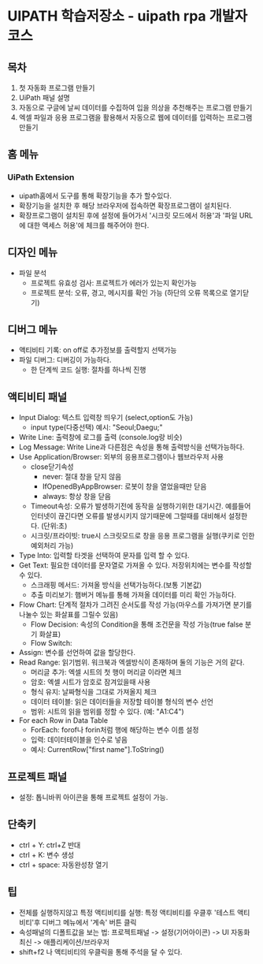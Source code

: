 # UIPATH 학습저장소 - uipath rpa 개발자 코스
## 목차
1. 첫 자동화 프로그램 만들기
2. UiPath 패널 설명
3. 자동으로 구글에 날씨 데이터를 수집하여 입을 의상을 추천해주는 프로그램 만들기
4. 엑셀 파일과 응용 프로그램을 활용해서 자동으로 웹에 데이터를 입력하는 프로그램 만들기

## 홈 메뉴
### UiPath Extension
- uipath홈에서 도구를 통해 확장기능을 추가 할수있다.
- 확장기능을 설치한 후 해당 브라우저에 접속하면 확장프로그램이 설치된다.
- 확장프로그램이 설치된 후에 설정에 들어가서 '시크릿 모드에서 허용'과 '파일 URL에 대한 액세스 허용'에 체크를 해주어야 한다.

## 디자인 메뉴
- 파일 분석
    - 프로젝트 유효성 검사: 프로젝트가 에러가 있는지 확인가능
    - 프로젝트 분석: 오류, 경고, 메시지를 확인 가능 (하단의 오류 목록으로 열기닫기)

## 디버그 메뉴
- 액티비티 기록: on off로 추가정보를 출력할지 선택가능
- 파일 디버그: 디버깅이 가능하다.
    - 한 단계씩 코드 실행: 절차를 하나씩 진행

## 액티비티 패널
- Input Dialog: 텍스트 입력창 띄우기 (select,option도 가능)
    - input type(다중선택) 예시: "Seoul;Daegu;" 
- Write Line: 출력창에 로그를 출력 (console.log랑 비슷)
- Log Message: Write Line과 다른점은 속성을 통해 출력방식을 선택가능하다.
- Use Application/Browser: 외부의 응용프로그램이나 웹브라우저 사용
    - close닫기속성
        - never: 절대 창을 닫지 않음
        - IfOpenedByAppBrowser: 로봇이 창을 열었을때만 닫음
        - always: 항상 창을 닫음
    - Timeout속성: 오류가 발생하기전에 동작을 실행하기위한 대기시간. 예를들어 인터넷이 끊긴다면 오류를 발생시키지 않기때문에 그럴때를 대비해서 설정한다. (단위:초)
    - 시크릿/프라이빗: true시 스크릿모드로 창을 응용 프로그램을 실행(쿠키로 인한 예외처리 가능)
- Type Into: 입력할 타겟을 선택하여 문자를 입력 할 수 있다.
- Get Text: 필요한 데이터를 문자열로 가져올 수 있다. 저장위치에는 변수를 작성할 수 있다.
    - 스크래핑 메서드: 가져올 방식을 선택가능하다.(보통 기본값)
    - 추출 미리보기: 햄버거 메뉴를 통해 가져올 데이터를 미리 확인 가능하다.
- Flow Chart: 단계적 절차가 그려진 순서도를 작성 가능(마우스를 가져가면 분기를 나눌수 있는 화살표를 그릴수 있음)
    - Flow Decision: 속성의 Condition을 통해 조건문을 작성 가능(true false 분기 화살표)
    - Flow Switch: 
- Assign: 변수를 선언하여 값을 할당한다.
- Read Range: 읽기범위. 워크북과 엑셀방식이 존재하며 둘의 기능은 거의 같다.
    - 머리글 추가: 엑셀 시트의 첫 행이 머리글 이라면 체크
    - 암호: 엑셀 시트가 암호로 잠겨있을때 사용
    - 형식 유지: 날짜형식을 그대로 가져올지 체크
    - 데이터 테이블: 읽은 데이터들을 저장할 테이블 형식의 변수 선언
    - 범위: 시트의 읽을 범위를 정할 수 있다. (예: "A1:C4")
- For each Row in Data Table
    - ForEach: forof나 forin처럼 행에 해당하는 변수 이름 설정
    - 입력: 데이터테이블을 인수로 넣음
    - 예시: CurrentRow["first name"].ToString()

## 프로젝트 패널
- 설정: 톱니바퀴 아이콘을 통해 프로젝트 설정이 가능.

## 단축키
- ctrl + Y: ctrl+Z 반대
- ctrl + K: 변수 생성
- ctrl + space: 자동완성창 열기

## 팁
- 전체를 실행하지않고 특정 액티비티를 실행: 특정 액티비티를 우클후 '테스트 액티비티'후 디버그 메뉴에서 '계속' 버튼 클릭
- 속성패널의 디폴트값을 보는 법: 프로젝트패널 -> 설정(기어아이콘) -> UI 자동화 최신 -> 애플리케이션/브라우저
- shift+f2 나 액티비티의 우클릭을 통해 주석을 달 수 있다.
